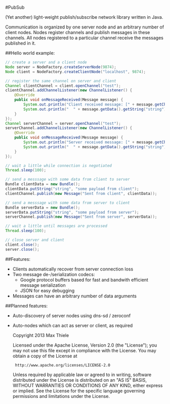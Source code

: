 #PubSub

(Yet another) light-weight publish/subscribe network library written in Java.

Communication is organized by one server node and an arbitrary number of client nodes.
Nodes register channels and publish messages in these channels. All nodes registered to
a particular channel receive the messages published in it.

##Hello world example:
```java
// create a server and a client node
Node server = NodeFactory.createServerNode(9874);
Node client = NodeFactory.createClientNode("localhost", 9874);

// register the same channel on server and client
Channel clientChannel = client.openChannel("test");
clientChannel.addChannelListener(new ChannelListener() {
    @Override
    public void onMessageReceived(Message message) {
        System.out.println("Client received message: [" + message.getChannelId() + "]: " + message.getTopic());
        System.out.println("  " + message.getData().getString("string"));
    }
});
Channel serverChannel = server.openChannel("test");
serverChannel.addChannelListener(new ChannelListener() {
    @Override
    public void onMessageReceived(Message message) {
        System.out.println("Server received message: [" + message.getChannelId() + "]: " + message.getTopic());
        System.out.println("  " + message.getData().getString("string"));
    }
});

// wait a little while connection is negotiated
Thread.sleep(100);

// send a messsage with some data from client to server
Bundle clientData = new Bundle();
clientData.putString("string", "some payload from client");
clientChannel.publish(new Message("Sent from client", clientData));

// send a messsage with some data from server to client
Bundle serverData = new Bundle();
serverData.putString("string", "some payload from server");
serverChannel.publish(new Message("Sent from server", serverData));

// wait a little until messages are processed
Thread.sleep(100);

// close server and client
client.close();
server.close();
```

##Features:
* Clients automatically recover from server connection loss
* Two message de-/serialization codecs:
  * Google protocol buffers based for fast and bandwith efficient message serialization
  * JSON for easy debugging
* Messages can have an arbitrary number of data arguments

##Planned features:
* Auto-discovery of server nodes using dns-sd / zeroconf
* Auto-nodes which can act as server or client, as required

    Copyright 2013 Max Thiele
    
    Licensed under the Apache License, Version 2.0 (the "License");
    you may not use this file except in compliance with the License.
    You may obtain a copy of the License at

       http://www.apache.org/licenses/LICENSE-2.0

    Unless required by applicable law or agreed to in writing, software
    distributed under the License is distributed on an "AS IS" BASIS,
    WITHOUT WARRANTIES OR CONDITIONS OF ANY KIND, either express or implied.
    See the License for the specific language governing permissions and
    limitations under the License.
